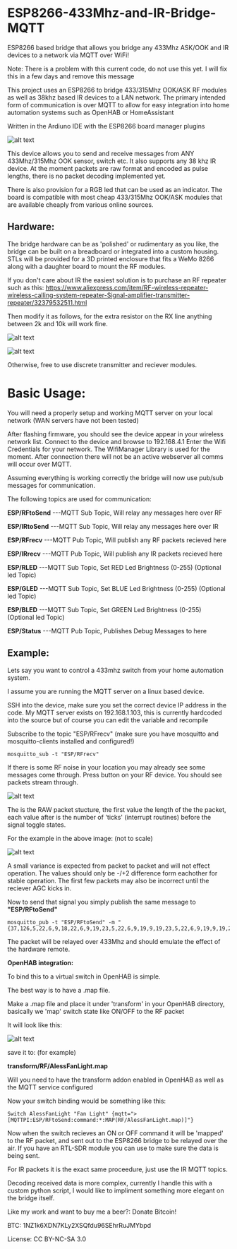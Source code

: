 # ESP8266-433Mhz-and-IR-Bridge-MQTT
ESP8266 based bridge that allows you bridge any 433Mhz ASK/OOK and IR devices to a network via MQTT over WiFi!

Note: There is a problem with this current code, do not use this yet. I will fix this in a few days and remove this message

This project uses an ESP8266 to bridge 433/315Mhz OOK/ASK RF modules as well as 38khz based IR devices to a LAN network.
The primary intended form of communication is over MQTT to allow for easy integration into home automation systems such as OpenHAB or HomeAssistant

Written in the Ardiuno IDE with the ESP8266 board manager plugins

![alt text](https://raw.githubusercontent.com/AlessandroAU/ESP8266-433Mhz-and-IR-Bridge-MQTT/master/Images/main.png)

This device allows you to send and receive messages from ANY 433Mhz/315Mhz OOK sensor, switch etc.
It also supports any 38 khz IR device. At the moment packets are raw format and encoded as pulse lengths, 
there is no packet decoding implemented yet.

There is also provision for a RGB led that can be used as an indicator. The board is compatible with most cheap 433/315Mhz OOK/ASK modules that are available cheaply from various online sources. 

Hardware:
-----

The bridge hardware can be as 'polished' or rudimentary as you like, the bridge can be built on a breadboard or integrated into a custom housing.
STLs will be provided for a 3D printed enclosure that fits a WeMo 8266 along with a daughter board to mount the RF modules.

If you don't care about IR the easiest solution is to purchase an RF repeater such as this:
https://www.aliexpress.com/item/RF-wireless-repeater-wireless-calling-system-repeater-Signal-amplifier-transmitter-repeater/32379532511.html

Then modify it as follows, for the extra resistor on the RX line anything between 2k and 10k will work fine. 

![alt text](https://raw.githubusercontent.com/AlessandroAU/ESP8266-433Mhz-and-IR-Bridge-MQTT/master/Images/repeater1.PNG)

![alt text](https://raw.githubusercontent.com/AlessandroAU/ESP8266-433Mhz-and-IR-Bridge-MQTT/master/Images/repeater2.PNG)

Otherwise, free to use discrete transmitter and reciever modules. 


Basic Usage:
======

You will need a properly setup and working MQTT server on your local network (WAN servers have not been tested)

After flashing firmware, you should see the device appear in your wireless network list. Connect to the device and browse to 192.168.4.1
Enter the Wifi Credentials for your network. The WifiManager Library is used for the moment. After connection there will not be an active webserver
all comms will occur over MQTT.

Assuming everything is working correctly the bridge will now use pub/sub messages for communication.

The following topics are used for communication:

<b>ESP/RFtoSend</b>  ---MQTT Sub Topic, Will relay any messages here over RF

<b>ESP/IRtoSend</b>  ---MQTT Sub Topic, Will relay any messages here over IR

<b>ESP/RFrecv</b>  ---MQTT Pub Topic, Will publish any RF packets recieved here

<b>ESP/IRrecv</b> ---MQTT Pub Topic, Will publish any IR packets recieved here

<b>ESP/RLED</b>      ---MQTT Sub Topic, Set RED Led Brightness (0-255) (Optional led Topic)

<b>ESP/GLED</b>      ---MQTT Sub Topic, Set BLUE Led Brightness (0-255) (Optional led Topic)

<b>ESP/BLED</b>     ---MQTT Sub Topic, Set GREEN Led Brightness (0-255) (Optional led Topic)

<b>ESP/Status</b>   ---MQTT Pub Topic, Publishes Debug Messages to here

Example:
------
Lets say you want to control a 433mhz switch from your home automation system.

I assume you are running the MQTT server on a linux based device. 

SSH into the device, make sure you set the correct device IP address in the code.
My MQTT server exists on 192.168.1.103, this is currently hardcoded into the source
but of course you can edit the variable and recompile

Subscribe to the topic "ESP/RFrecv" (make sure you have mosquitto and mosquitto-clients installed and configured!)

```
mosquitto_sub -t "ESP/RFrecv"
```

If there is some RF noise in your location you may already see some messages come through. Press button on your RF device.
You should see packets stream through.

![alt text](https://raw.githubusercontent.com/AlessandroAU/ESP8266-433Mhz-and-IR-Bridge-MQTT/master/Images/example/sub.PNG)

The is the RAW packet stucture, the first value the length of the the packet, each value after is the number of 'ticks' (interrupt routines) before the signal toggle states.

For the example in the above image: (not to scale)

![alt text](https://raw.githubusercontent.com/AlessandroAU/ESP8266-433Mhz-and-IR-Bridge-MQTT/master/Images/example/packet.PNG)
   
A small variance is expected from packet to packet and will not effect operation. 
The values should only be -/+2 difference form eachother for stable operation. 
The first few packets may also be incorrect until the reciever AGC kicks in. 

Now to send that signal you simply publish the same message to <b>"ESP/RFtoSend"</b>

```
mosquitto_pub -t "ESP/RFtoSend" -m "{37,126,5,22,6,9,18,22,6,9,19,23,5,22,6,9,19,9,19,23,5,22,6,9,19,9,19,21,5,8,20,8,20,9,17,9,19}"
```

The packet will be relayed over 433Mhz and should emulate the effect of the hardware remote. 

<b> OpenHAB integration: </b>

To bind this to a virtual switch in OpenHAB is simple.

The best way is to have a .map file. 

Make a .map file and place it under 'transform' in your OpenHAB directory,
basically we 'map' switch state like ON/OFF to the RF packet

It will look like this:

![alt text](https://raw.githubusercontent.com/AlessandroAU/ESP8266-433Mhz-and-IR-Bridge-MQTT/master/Images/example/OpenHAB_map.PNG)

save it to: (for example)

<b>transform/RF/AlessFanLight.map</b>

Will you need to have the transform addon enabled in OpenHAB as well as the MQTT service configured

Now your switch binding would be something like this: 


```
Switch AlessFanLight "Fan Light" {mqtt=">[MQTTPI:ESP/RFtoSend:command:*:MAP(RF/AlessFanLight.map)]"}
```

Now when the switch recieves an ON or OFF command it will be 'mapped' to the RF packet, and sent out to the ESP8266 bridge to be relayed over the air.
If you have an RTL-SDR module you can use to make sure the data is being sent.

For IR packets it is the exact same proceedure, just use the IR MQTT topics.

Decoding received data is more complex, currently I handle this with a custom python script,
I would like to impliment something more elegant on the bridge itself. 

Like my work and want to buy me a beer?:
Donate Bitcoin!

BTC: 1NZ1k6XDN7KLy2XSQfdu96SEhrRuJMYbpd

License: CC BY-NC-SA 3.0
